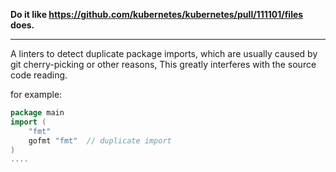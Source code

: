 **Do it like https://github.com/kubernetes/kubernetes/pull/111101/files does.**

---

A linters to detect duplicate package imports, which are usually caused by git cherry-picking or other reasons, This greatly interferes with the source code reading.


for example:
```go
package main
import (
    "fmt"
    gofmt "fmt"  // duplicate import
)
....
```
